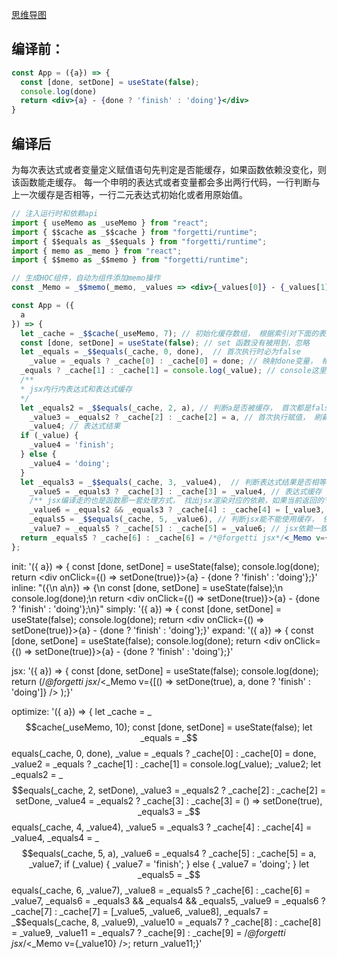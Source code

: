 [思维导图](https://yeqv9nxxyj.feishu.cn/docx/V9AzdnfnCoxLYOxyCkBcCouhnRh)

## 编译前：

```jsx
const App = ({a}) => {
  const [done, setDone] = useState(false);
  console.log(done)
  return <div>{a} - {done ? 'finish' : 'doing'}</div>
}
```

## 编译后

为每次表达式或者变量定义赋值语句先判定是否能缓存，如果函数依赖没变化，则该函数能走缓存。
每一个申明的表达式或者变量都会多出两行代码，一行判断与上一次缓存是否相等，一行二元表达式初始化或者用原始值。

```jsx
// 注入运行时和依赖api 
import { useMemo as _useMemo } from "react";
import { $$cache as _$$cache } from "forgetti/runtime";
import { $$equals as _$$equals } from "forgetti/runtime";
import { memo as _memo } from "react";
import { $$memo as _$$memo } from "forgetti/runtime";

// 生成HOC组件，自动为组件添加memo操作
const _Memo = _$$memo(_memo, _values => <div>{_values[0]} - {_values[1]}</div>);

const App = ({
  a
}) => {
  let _cache = _$$cache(_useMemo, 7); // 初始化缓存数组， 根据索引对下面的表达式｜变量定义｜函数 进行缓存
  const [done, setDone] = useState(false); // set 函数没有被用到，忽略
  let _equals = _$$equals(_cache, 0, done),  // 首次执行时必为false
    _value = _equals ? _cache[0] : _cache[0] = done; // 映射done变量， 相等优先使用缓存，否则替换最新的缓存结果
  _equals ? _cache[1] : _cache[1] = console.log(_value); // console这里作为函数处理，哪怕没有变量接收返回值，也做了一次缓存， console 依赖了done ，done是否被缓存来源于_equals，如果为true就不需要更新，直接使用上一次的缓存，所以这对于业务来说是bug，会导致第一次打印，第二次以后都不会执行了，正常应该直接替换依赖缓存不做cache即可，即 console.log(_value);不用走缓存，本就没有返回值
  /**
  * jsx内行内表达式和表达式缓存 
  */
  let _equals2 = _$$equals(_cache, 2, a), // 判断a是否被缓存， 首次都是false
    _value3 = _equals2 ? _cache[2] : _cache[2] = a, // 首次执行赋值， 刷新时优先使用缓存
    _value4; // 表达式结果
  if (_value) {
    _value4 = 'finish';
  } else {
    _value4 = 'doing';
  }
  let _equals3 = _$$equals(_cache, 3, _value4),  // 判断表达式结果是否相等
    _value5 = _equals3 ? _cache[3] : _cache[3] = _value4, // 表达式缓存
    /** jsx编译走的也是函数那一套处理方式， 找出jsx渲染对应的依赖，如果当前返回的节点依赖都没变化，那么就也可以使用缓存， jsx当前依赖了a和done,他们对应的是_equals2和_equals3 */ 
    _value6 = _equals2 && _equals3 ? _cache[4] : _cache[4] = [_value3, _value5],
    _equals5 = _$$equals(_cache, 5, _value6), // 判断jsx能不能使用缓存， 依赖都一致下就可以使用
    _value7 = _equals5 ? _cache[5] : _cache[5] = _value6; // jsx依赖一致的话就可以直接使用缓存，否则降级再走一次memo判断下是否能够缓存，实在不一致时刷新组件渲染
  return _equals5 ? _cache[6] : _cache[6] = /*@forgetti jsx*/<_Memo v={_value7} />;
};

```


init:  '({  a}) => {  const [done, setDone] = useState(false);  console.log(done);  return <div onClick={() => setDone(true)}>{a} - {done ? 'finish' : 'doing'}</div>;}'
inline:  "({\n  a\n}) => {\n  const [done, setDone] = useState(false);\n  console.log(done);\n  return <div onClick={() => setDone(true)}>{a} - {done ? 'finish' : 'doing'}</div>;\n}"
simply: '({  a}) => {  const [done, setDone] = useState(false);  console.log(done);  return <div onClick={() => setDone(true)}>{a} - {done ? 'finish' : 'doing'}</div>;}'
expand: '({  a}) => {  const [done, setDone] = useState(false);  console.log(done);  return <div onClick={() => setDone(true)}>{a} - {done ? 'finish' : 'doing'}</div>;}'


jsx: '({  a}) => {  const [done, setDone] = useState(false);  console.log(done);  return (/*@forgetti jsx*/<_Memo v={[() => setDone(true), a, done ? 'finish' : 'doing']} />  );}'

optimize: '({  a}) => {  let _cache = _$$cache(_useMemo, 10);  const [done, setDone] = useState(false);  let _equals = _$$equals(_cache, 0, done),    _value = _equals ? _cache[0] : _cache[0] = done,    _value2 = _equals ? _cache[1] : _cache[1] = console.log(_value);  _value2;  let _equals2 = _$$equals(_cache, 2, setDone),    _value3 = _equals2 ? _cache[2] : _cache[2] = setDone,    _value4 = _equals2 ? _cache[3] : _cache[3] = () => setDone(true),    _equals3 = _$$equals(_cache, 4, _value4),    _value5 = _equals3 ? _cache[4] : _cache[4] = _value4,    _equals4 = _$$equals(_cache, 5, a),    _value6 = _equals4 ? _cache[5] : _cache[5] = a,    _value7;  if (_value) {    _value7 = 'finish';  } else {    _value7 = 'doing';  }  let _equals5 = _$$equals(_cache, 6, _value7),    _value8 = _equals5 ? _cache[6] : _cache[6] = _value7,    _equals6 = _equals3 && _equals4 && _equals5,    _value9 = _equals6 ? _cache[7] : _cache[7] = [_value5, _value6, _value8],    _equals7 = _$$equals(_cache, 8, _value9),    _value10 = _equals7 ? _cache[8] : _cache[8] = _value9,    _value11 = _equals7 ? _cache[9] : _cache[9] = /*@forgetti jsx*/<_Memo v={_value10} />;  return _value11;}'

